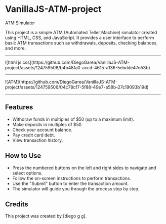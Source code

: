 # VanillaJS-ATM-project

ATM Simulator

This project is a simple ATM (Automated Teller Machine) simulator created using HTML, CSS, and JavaScript. It provides a user interface to perform basic ATM transactions such as withdrawals, deposits, checking balances, and more.
<hr/>
![html js css](https://github.com/DiegoGarea/VanillaJS-ATM-project/assets/124759506/b4b48fa0-accd-4615-a136-5ebdde47d53b)


<hr/>
![ATM](https://github.com/DiegoGarea/VanillaJS-ATM-project/assets/124759506/04c78cf7-5f88-49e7-a58b-27c19093b19d)

<hr/>

## Features

- Withdraw funds in multiples of $50 (up to a maximum limit).
- Make deposits in multiples of $50.
- Check your account balance.
- Pay credit card debt.
- View transaction history.

## How to Use

- Press the numbered buttons on the left and right sides to navigate and select options.
- Follow the on-screen instructions to perform transactions.
- Use the "Submit" button to enter the transaction amount.
- The simulator will guide you through the process step by step.


## Credits

This project was created by [diego g g].
